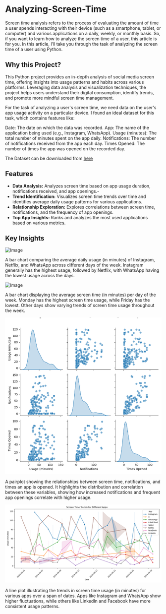 # Analyzing-Screen-Time

Screen time analysis refers to the process of evaluating the amount of time a user spends interacting with their device (such as a smartphone, tablet, or computer) and various applications on a daily, weekly, or monthly basis. So, if you want to learn how to analyze the screen time of a user, this article is for you. In this article, I’ll take you through the task of analyzing the screen time of a user using Python.

## Why this Project?
This Python project provides an in-depth analysis of social media screen time, offering insights into usage patterns and habits across various platforms. Leveraging data analysis and visualization techniques, the project helps users understand their digital consumption, identify trends, and promote more mindful screen time management.

For the task of analyzing a user's screen time, we need data on the user's app usage activity on a particular device. I found an ideal dataset for this task, which contains features like:

Date: The date on which the data was recorded.
App: The name of the application being used (e.g., Instagram, WhatsApp).
Usage (minutes): The total number of minutes spent on the app daily.
Notifications: The number of notifications received from the app each day.
Times Opened: The number of times the app was opened on the recorded day.

The Dataset can be downloaded from [here](https://statso.io/2024/09/16/screen-time-case-study/)

## Features
* <b>Data Analysis:</b> Analyzes screen time based on app usage duration, notifications received, and app openings.-
* <b>Trend Identification:</b> Visualizes screen time trends over time and identifies average daily usage patterns for various applications.
* <b>Relationship Exploration:</b> Explores correlations between screen time, notifications, and the frequency of app openings.
* <b>Top App Insights:</b> Ranks and analyzes the most used applications based on various metrics.

## Key Insights
![Image](https://github.com/user-attachments/assets/11af6687-667e-4ed7-82af-797cfb344309)

A bar chart comparing the average daily usage (in minutes) of Instagram, Netflix, and WhatsApp across different days of the week. Instagram generally has the highest usage, followed by Netflix, with WhatsApp having the lowest usage across the days.

![Image](https://github.com/user-attachments/assets/c5d459fa-74c5-4546-84f5-860584a3f107)

A bar chart displaying the average screen time (in minutes) per day of the week. Monday has the highest screen time usage, while Friday has the lowest. Other days show varying trends of screen time usage throughout the week.

![Image](https://github.com/SankarSubbu/Analyzing-Screen-Time/blob/451658d0cd2d5d7b00b9c165ee9dfefdec50e4f0/Relationships%20between%20Screen%20Time%2C%20Notifications%2C%20Times%20Opened.png)

A pairplot showing the relationships between screen time, notifications, and times an app is opened. It highlights the distribution and correlation between these variables, showing how increased notifications and frequent app openings correlate with higher usage.

![Image](https://github.com/SankarSubbu/Analyzing-Screen-Time/blob/27f8a250fe5d75ece40c00528bb2dcf7da1f5a3d/Screen%20Time%20Trends%20for%20Different%20Apps.png)

A line plot illustrating the trends in screen time usage (in minutes) for various apps over a span of dates. Apps like Instagram and WhatsApp show higher fluctuations, while others like LinkedIn and Facebook have more consistent usage patterns.


